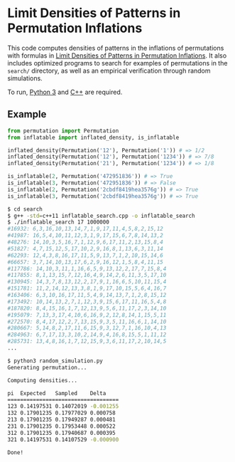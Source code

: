 # Limit Densities of Patterns in Permutation Inflations

This code computes densities of patterns in the inflations of permutations with
formulas in [Limit Densities of Patterns in Permutation Inflations](https://arxiv.org/abs/1809.08490).
It also includes optimized programs to search for examples of permutations in
the `search/` directory, as well as an empirical verification through random
simulations.

To run, [Python 3](https://www.python.org/) and [C++](https://gcc.gnu.org/) are
required.

## Example

```python
from permutation import Permutation
from inflatable import inflated_density, is_inflatable

inflated_density(Permutation('12'), Permutation('1')) # => 1/2
inflated_density(Permutation('12'), Permutation('1234')) # => 7/8
inflated_density(Permutation('21'), Permutation('1234')) # => 1/8

is_inflatable(2, Permutation('472951836')) # => True
is_inflatable(3, Permutation('472951836')) # => False
is_inflatable(2, Permutation('2cbdf8419hea3576g')) # => True
is_inflatable(3, Permutation('2cbdf8419hea3576g')) # => True
```

```bash
$ cd search
$ g++ -std=c++11 inflatable_search.cpp -o inflatable_search
$ ./inflatable_search 17 1000000
#16932: 6,3,16,10,13,14,7,1,9,17,11,4,5,8,2,15,12
#41987: 16,5,4,10,11,12,3,1,9,17,15,6,7,8,14,13,2
#48276: 14,10,3,5,16,7,1,12,9,6,17,11,2,13,15,8,4
#51827: 4,7,15,12,5,17,10,2,9,16,8,1,13,6,3,11,14
#62293: 12,4,3,8,16,17,11,5,9,13,7,1,2,10,15,14,6
#66657: 3,7,14,10,13,17,6,2,9,16,12,1,5,8,4,11,15
#117786: 14,10,3,11,1,16,6,5,9,13,12,2,17,7,15,8,4
#117855: 8,1,13,15,7,12,16,4,9,14,2,6,11,3,5,17,10
#130945: 14,3,7,8,13,12,2,17,9,1,16,6,5,10,11,15,4
#151781: 11,2,14,12,13,3,8,1,9,17,10,15,5,6,4,16,7
#163406: 6,3,10,16,17,11,5,4,9,14,13,7,1,2,8,15,12
#173492: 10,14,13,2,7,1,12,3,9,15,6,17,11,16,5,4,8
#187820: 8,4,15,16,1,7,12,13,9,5,6,11,17,2,3,14,10
#195079: 7,13,3,17,4,10,6,16,9,2,12,8,14,1,15,5,11
#272570: 8,4,17,12,2,7,13,15,9,3,5,11,16,6,1,14,10
#280667: 5,14,8,2,17,11,6,15,9,3,12,7,1,16,10,4,13
#284963: 6,7,17,13,3,10,2,14,9,4,16,8,15,5,1,11,12
#285731: 13,4,8,16,1,7,12,15,9,3,6,11,17,2,10,14,5
...
```

```bash
$ python3 random_simulation.py
Generating permutation...

Computing densities...

pi  Expected   Sampled    Delta
===================================
123 0.14197531 0.14072019 -0.001255
132 0.17901235 0.17977029 0.000758
213 0.17901235 0.17949287 0.000481
231 0.17901235 0.17953448 0.000522
312 0.17901235 0.17940687 0.000395
321 0.14197531 0.14107529 -0.000900

Done!
```
